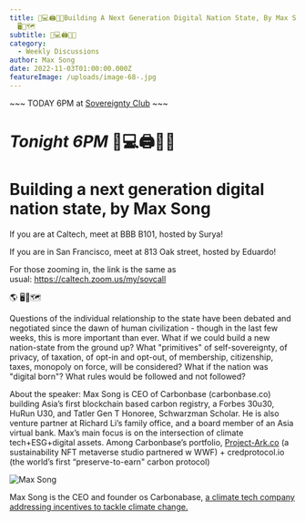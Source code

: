 ```yaml
---
title: 📀💻🖨️📲🌐Building A Next Generation Digital Nation State, By Max Song🌎
  🖥️🔌🗺️
subtitle: 📀💻🖨️📲🌐
category:
  - Weekly Discussions
author: Max Song
date: 2022-11-03T01:00:00.000Z
featureImage: /uploads/image-68-.jpg
---
```

\~\~~ TODAY 6PM at [Sovereignty Club](https://caltechsovereignty.club/) \~\~~

# *Tonight 6PM*  📀💻🖨️📲🌐

# Building a next generation digital nation state, by Max Song

If you are at Caltech, meet at BBB B101, hosted by Surya!

If you are in San Francisco, meet at 813 Oak street, hosted by Eduardo!

For those zooming in, the link is the same as usual: <https://caltech.zoom.us/my/sovcall>

🌎 🖥️🔌🗺️

Questions of the individual relationship to the state have been debated and negotiated since the dawn of human civilization - though in the last few weeks, this is more important than ever. What if we could build a new nation-state from the ground up? What "primitives" of self-sovereignty, of privacy, of taxation, of opt-in and opt-out, of membership, citizenship, taxes, monopoly on force, will be considered? What if the nation was "digital born"? What rules would be followed and not followed?

About the speaker: Max Song is CEO of Carbonbase (carbonbase.co) building Asia’s first blockchain based carbon registry, a Forbes 30u30, HuRun U30, and Tatler Gen T Honoree, Schwarzman Scholar. He is also venture partner at Richard Li’s family office, and a board member of an Asia virtual bank. Max’s main focus is on the intersection of climate tech+ESG+digital assets. Among Carbonbase’s portfolio, [Project-Ark.co](https://www.project-ark.co/) (a sustainability NFT metaverse studio partnered w WWF) + credprotocol.io (the world’s first “preserve-to-earn" carbon protocol)

![Max Song](/uploads/image-68-.jpg "Max Song")

Max Song is the CEO and founder os Carbonabase, [a climate tech company addressing incentives to tackle climate change.](https://www.tatlerasia.com/power-purpose/gen-t/carbonbase-founder-max-song-is-providing-us-with-the-tools-to-reduce-our-environmental-impact-heres)